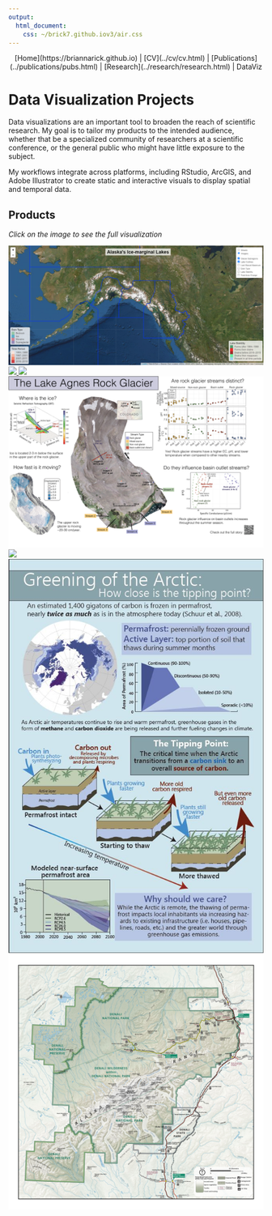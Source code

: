 ```yaml
---
output: 
  html_document: 
    css: ~/brick7.github.iov3/air.css
---
```

<center>
[Home](https://briannarick.github.io) | [CV](../cv/cv.html) | [Publications](../publications/pubs.html) | [Research](../research/research.html) | DataViz
</center>

# Data Visualization Projects

Data visualizations are an important tool to broaden the reach of scientific research. My goal is to tailor my products to the intended audience, whether that be a specialized community of researchers at a scientific conference, or the general public who might have little exposure to the subject. 

My workflows integrate across platforms, including RStudio, ArcGIS, and Adobe Illustrator to create static and interactive visuals to display spatial and temporal data. 


## Products
<em>Click on the image to see the full visualization</em>

<div id="gallery">
  
   <a href="AKmapNov152021.html">
      <img src="AKmapNov152021_screenshot.png">
   </a>
   <a href="SummaryFig_TC_AKlakes_v3.jpg">
      <img src="SummaryFig_TC_AKlakes_v3.jpg">
   </a>   
   <a href="RCOP_poster_150dpi.jpg">
      <img src="RCOP_poster_150dpi.jpg">
   </a> 
   <a href="LakeAgnes_SumFig.jpg">
      <img src="LakeAgnes_SumFig.jpg">
   </a> 
    <a href="Rick_CT_Alaska (1).jpg">
      <img src="Rick_CT_Alaska (1).jpg">
   </a>
   <a href="Rick_Permafrost_Infographic.pdf">
      <img src="PermafrostInfographicScreenshot.JPG">
   </a>
   <a href="Rick_Denali_Final.jpg">
      <img src="Rick_Denali_Final.jpg">
   </a> 
 
  
</div>

